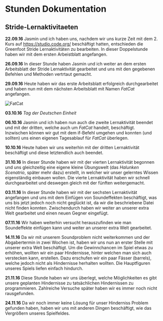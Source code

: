 # Stunden Dokumentation
## Stride-Lernaktivitaeten

**22.09.16**
Jasmin und ich haben uns, nachdem wir uns kurze Zeit mit dem 2. Kurs auf https://studio.code.org/ beschäftigt hatten, entschieden die Greenfoot Stride Lernaktivitäten zu bearbeiten. In dieser Doppelstunde haben wir mit dem ersten Arbeistblatt angefangen.

**26.09.16**
In dieser Stunde haben Jasmin und ich weiter an dem ersten Arbeitsblatt der Stride Lernaktivität gearbeitet und uns mit den gegebenen Befehlen und Methoden vertrtaut gemacht.

**29.09.16**
Heute haben wir das erste Arbeitsblatt erfolgreich durchgearbeitet und haben nun mit dem nächsten Arbeitsblatt mit Namen _FatCat_ angefangen.

![FatCat](http://www.greenfoot.org/book/etudes/images/fatcat.png)

**03.10.16**
_Tag der Deutschen Einheit_

**06.10.16** 
Jasmin und ich haben nun auch die zweite Lernaktivität beendet und mit der dritten, welche auch um _FatCat_ handelt, beschäftigt.
Inzwischen können wir gut mit dem if-Befehl umgehen und konnten (und sollten) uns einen eigenen Tagesablauf für _FatCat_ überlegen.

**10.10.16**
Heute haben wir uns weiterhin mit der dritten Lernaktivität beschäftigt und diese letztendlich auch beendet.

**31.10.16**
In dieser Stunde haben wir mit der vierten Lernaktivität begonnen und uns gleichzeitig eine eigene kleine Übungswelt (das _Halunken Scenatrio_, später mehr dazu)  erstellt, in welcher wir unser gelerntes Wissen eigenständig einbauen wollen. Die vierte Lernaktivität haben wir schnell durchgearbeitet und deswegen gleich mit der fünften weitergemacht.

**03.11.16**
In dieser Stunde haben wir mit der sechsten Lernaktivität angefangen und uns mit dem Einfügen von Soundeffekten beschäftigt, was uns bis jetzt jedoch noch nicht geglückt ist, da wir die beschriebene Datei nicht finden konnten. Zwischendurch haben wir weiter an unserer extra Welt gearbeitet und einen neuen Gegner eingefügt.

**07.11.16**
Wir haben weiterhin versucht herauszufinden wie man Soundeffekte einfügen kann und weiter an unserer extra Welt gearbeitet.

**14.11.16**
Da wir mit unserem Soundproblem nicht weiterkommen und der Abgabertermin in zwei Wochen ist, haben wir uns nun an erster Stelle mit unserer extra Welt beschäftigt. Um die Gewinnchancen im Spiel etwas zu erhöhen, wollten wir ein paar Hindernisse, hinter welchen man sich auch verstecken kann, erstellen. Dazu erschufen wir ein paar Fässer (barrels), welche jedoch nicht als Hindernisse herhalten wollten. Die Hauptfiguren unseres Spiels liefen einfach hindurch.

**21.11.16**
Diese Stunde haben wir uns überlegt, welche Möglichkeiten es gibt unsere geplanten Hindernisse zu tatsächlichen Hindernissen zu programmieren. Zahlreiche Versuche später haben wir es immer noch nicht rausgefunden.

**24.11.16**
Da wir noch immer keine Lösung für unser Hinderniss Problem gefunden haben, haben wir uns mit anderen Dingen beschäftigt, wie das Vergrößern unseres Spielfeldes.
